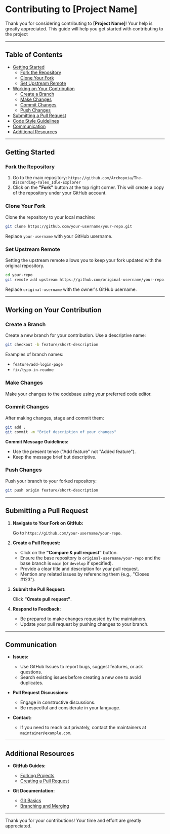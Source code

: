 # Contributing to [Project Name]

Thank you for considering contributing to **[Project Name]**! Your help is greatly appreciated. This guide will help you get started with contributing to the project

---

## Table of Contents

- [Getting Started](#getting-started)
  - [Fork the Repository](#fork-the-repository)
  - [Clone Your Fork](#clone-your-fork)
  - [Set Upstream Remote](#set-upstream-remote)
- [Working on Your Contribution](#working-on-your-contribution)
  - [Create a Branch](#create-a-branch)
  - [Make Changes](#make-changes)
  - [Commit Changes](#commit-changes)
  - [Push Changes](#push-changes)
- [Submitting a Pull Request](#submitting-a-pull-request)
- [Code Style Guidelines](#code-style-guidelines)
- [Communication](#communication)
- [Additional Resources](#additional-resources)

---

## Getting Started

### Fork the Repository

1. Go to the main repository: `https://github.com/Archopoia/The-Discording-Tales_Idle-Explorer`
2. Click on the **"Fork"** button at the top right corner. This will create a copy of the repository under your GitHub account.

### Clone Your Fork

Clone the repository to your local machine:

```bash
git clone https://github.com/your-username/your-repo.git
```

Replace `your-username` with your GitHub username.

### Set Upstream Remote

Setting the upstream remote allows you to keep your fork updated with the original repository.

```bash
cd your-repo
git remote add upstream https://github.com/original-username/your-repo.git
```

Replace `original-username` with the owner's GitHub username.

---

## Working on Your Contribution

### Create a Branch

Create a new branch for your contribution. Use a descriptive name:

```bash
git checkout -b feature/short-description
```

Examples of branch names:

- `feature/add-login-page`
- `fix/typo-in-readme`

### Make Changes

Make your changes to the codebase using your preferred code editor.

### Commit Changes

After making changes, stage and commit them:

```bash
git add .
git commit -m "Brief description of your changes"
```

**Commit Message Guidelines:**

- Use the present tense ("Add feature" not "Added feature").
- Keep the message brief but descriptive.

### Push Changes

Push your branch to your forked repository:

```bash
git push origin feature/short-description
```

---

## Submitting a Pull Request

1. **Navigate to Your Fork on GitHub:**

   Go to `https://github.com/your-username/your-repo`.

2. **Create a Pull Request:**

   - Click on the **"Compare & pull request"** button.
   - Ensure the base repository is `original-username/your-repo` and the base branch is `main` (or `develop` if specified).
   - Provide a clear title and description for your pull request.
   - Mention any related issues by referencing them (e.g., "Closes #123").

3. **Submit the Pull Request:**

   Click **"Create pull request"**.

4. **Respond to Feedback:**

   - Be prepared to make changes requested by the maintainers.
   - Update your pull request by pushing changes to your branch.

---

## Communication

- **Issues:**
  - Use GitHub Issues to report bugs, suggest features, or ask questions.
  - Search existing issues before creating a new one to avoid duplicates.

- **Pull Request Discussions:**
  - Engage in constructive discussions.
  - Be respectful and considerate in your language.

- **Contact:**
  - If you need to reach out privately, contact the maintainers at `maintainer@example.com`.

---

## Additional Resources

- **GitHub Guides:**
  - [Forking Projects](https://guides.github.com/activities/forking/)
  - [Creating a Pull Request](https://help.github.com/articles/creating-a-pull-request/)

- **Git Documentation:**
  - [Git Basics](https://git-scm.com/book/en/v2/Getting-Started-Git-Basics)
  - [Branching and Merging](https://git-scm.com/book/en/v2/Git-Branching-Basic-Branching-and-Merging)

---

Thank you for your contributions! Your time and effort are greatly appreciated.
